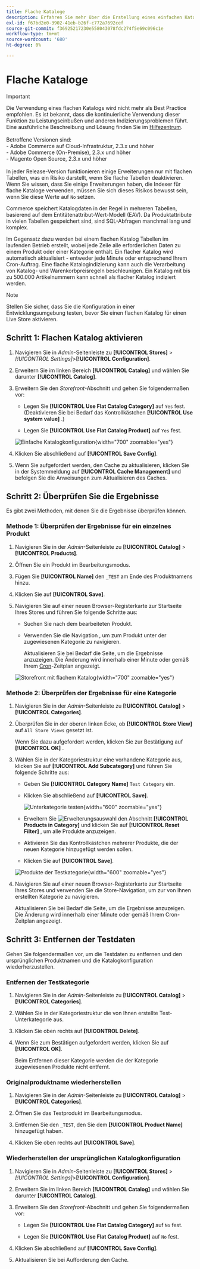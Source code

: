 ```yaml
---
title: Flache Kataloge
description: Erfahren Sie mehr über die Erstellung eines einfachen Katalogs, in dem jede Zeile alle erforderlichen Daten zu einem Produkt oder einer Kategorie enthält.
exl-id: f67bd2e0-3902-41eb-b26f-c772a7692cef
source-git-commit: f36925217230e558043078fdc274f5e69c096c1e
workflow-type: tm+mt
source-wordcount: '680'
ht-degree: 0%

---
```


# Flache Kataloge

>[!IMPORTANT]
>
>Die Verwendung eines flachen Katalogs wird nicht mehr als Best Practice empfohlen. Es ist bekannt, dass die kontinuierliche Verwendung dieser Funktion zu Leistungseinbußen und anderen Indizierungsproblemen führt. Eine ausführliche Beschreibung und Lösung finden Sie im [Hilfezentrum](https://experienceleague.adobe.com/docs/commerce-knowledge-base/kb/troubleshooting/miscellaneous/slow-performance-slow-and-long-running-crons.html?lang=de).<br/><br/>Betroffene Versionen sind: <br/>- Adobe Commerce auf Cloud-Infrastruktur, 2.3.x und höher<br/>- Adobe Commerce (On-Premise), 2.3.x und höher<br/>- Magento Open Source, 2.3.x und höher <br/><br/>In jeder Release-Version funktionieren einige Erweiterungen nur mit flachen Tabellen, was ein Risiko darstellt, wenn Sie flache Tabellen deaktivieren. Wenn Sie wissen, dass Sie einige Erweiterungen haben, die Indexer für flache Kataloge verwenden, müssen Sie sich dieses Risikos bewusst sein, wenn Sie diese Werte auf `No` setzen.

Commerce speichert Katalogdaten in der Regel in mehreren Tabellen, basierend auf dem Entitätenattribut-Wert-Modell (EAV). Da Produktattribute in vielen Tabellen gespeichert sind, sind SQL-Abfragen manchmal lang und komplex.

Im Gegensatz dazu werden bei einem flachen Katalog Tabellen im laufenden Betrieb erstellt, wobei jede Zeile alle erforderlichen Daten zu einem Produkt oder einer Kategorie enthält. Ein flacher Katalog wird automatisch aktualisiert - entweder jede Minute oder entsprechend Ihrem Cron-Auftrag. Eine flache Katalogindizierung kann auch die Verarbeitung von Katalog- und Warenkorbpreisregeln beschleunigen. Ein Katalog mit bis zu 500.000 Artikelnummern kann schnell als flacher Katalog indiziert werden.

>[!NOTE]
>
>Stellen Sie sicher, dass Sie die Konfiguration in einer Entwicklungsumgebung testen, bevor Sie einen flachen Katalog für einen Live Store aktivieren.

## Schritt 1: Flachen Katalog aktivieren

1. Navigieren Sie in _Admin_-Seitenleiste zu **[!UICONTROL Stores]** > _[!UICONTROL Settings]_>**[!UICONTROL Configuration]**.

1. Erweitern Sie im linken Bereich **[!UICONTROL Catalog]** und wählen Sie darunter **[!UICONTROL Catalog]**.

1. Erweitern Sie den _Storefront_-Abschnitt und gehen Sie folgendermaßen vor:

   - Legen Sie **[!UICONTROL Use Flat Catalog Category]** auf `Yes` fest. (Deaktivieren Sie bei Bedarf das Kontrollkästchen **[!UICONTROL Use system value]** .)

   - Legen Sie **[!UICONTROL Use Flat Catalog Product]** auf `Yes` fest.

   ![Einfache Katalogkonfiguration](./assets/use-flat-catalog.png){width="700" zoomable="yes"}

1. Klicken Sie abschließend auf **[!UICONTROL Save Config]**.

1. Wenn Sie aufgefordert werden, den Cache zu aktualisieren, klicken Sie in der Systemmeldung auf **[!UICONTROL Cache Management]** und befolgen Sie die Anweisungen zum Aktualisieren des Caches.

## Schritt 2: Überprüfen Sie die Ergebnisse

Es gibt zwei Methoden, mit denen Sie die Ergebnisse überprüfen können.

### Methode 1: Überprüfen der Ergebnisse für ein einzelnes Produkt

1. Navigieren Sie in der _Admin_-Seitenleiste zu **[!UICONTROL Catalog]** > **[!UICONTROL Products]**.

1. Öffnen Sie ein Produkt im Bearbeitungsmodus.

1. Fügen Sie **[!UICONTROL Name]** den `_TEST` am Ende des Produktnamens hinzu.

1. Klicken Sie auf **[!UICONTROL Save]**.

1. Navigieren Sie auf einer neuen Browser-Registerkarte zur Startseite Ihres Stores und führen Sie folgende Schritte aus:

   - Suchen Sie nach dem bearbeiteten Produkt.

   - Verwenden Sie die Navigation , um zum Produkt unter der zugewiesenen Kategorie zu navigieren.

     Aktualisieren Sie bei Bedarf die Seite, um die Ergebnisse anzuzeigen. Die Änderung wird innerhalb einer Minute oder gemäß Ihrem [Cron](../systems/cron.md)-Zeitplan angezeigt.

   ![Storefront mit flachem Katalog](./assets/storefront-flat-catalog-enabled.png){width="700" zoomable="yes"}

### Methode 2: Überprüfen der Ergebnisse für eine Kategorie

1. Navigieren Sie in der _Admin_-Seitenleiste zu **[!UICONTROL Catalog]** > **[!UICONTROL Categories]**.

1. Überprüfen Sie in der oberen linken Ecke, ob **[!UICONTROL Store View]** auf `All Store Views` gesetzt ist.

   Wenn Sie dazu aufgefordert werden, klicken Sie zur Bestätigung auf **[!UICONTROL OK]** .

1. Wählen Sie in der Kategoriestruktur eine vorhandene Kategorie aus, klicken Sie auf **[!UICONTROL Add Subcategory]** und führen Sie folgende Schritte aus:

   - Geben Sie **[!UICONTROL Category Name]** `Test Category` ein.

   - Klicken Sie abschließend auf **[!UICONTROL Save]**.

     ![Unterkategorie testen](./assets/catalog-flat-test-category.png){width="600" zoomable="yes"}

   - Erweitern Sie ![Erweiterungsauswahl](../assets/icon-display-expand.png) den Abschnitt **[!UICONTROL Products in Category]** und klicken Sie auf **[!UICONTROL Reset Filter]** , um alle Produkte anzuzeigen.

   - Aktivieren Sie das Kontrollkästchen mehrerer Produkte, die der neuen Kategorie hinzugefügt werden sollen.

   - Klicken Sie auf **[!UICONTROL Save]**.

   ![Produkte der Testkategorie](./assets/catalog-flat-test-category-products.png){width="600" zoomable="yes"}

1. Navigieren Sie auf einer neuen Browser-Registerkarte zur Startseite Ihres Stores und verwenden Sie die Store-Navigation, um zur von Ihnen erstellten Kategorie zu navigieren.

   Aktualisieren Sie bei Bedarf die Seite, um die Ergebnisse anzuzeigen. Die Änderung wird innerhalb einer Minute oder gemäß Ihrem Cron-Zeitplan angezeigt.

## Schritt 3: Entfernen der Testdaten

Gehen Sie folgendermaßen vor, um die Testdaten zu entfernen und den ursprünglichen Produktnamen und die Katalogkonfiguration wiederherzustellen.

### Entfernen der Testkategorie

1. Navigieren Sie in der _Admin_-Seitenleiste zu **[!UICONTROL Catalog]** > **[!UICONTROL Categories]**.

1. Wählen Sie in der Kategoriestruktur die von Ihnen erstellte Test-Unterkategorie aus.

1. Klicken Sie oben rechts auf **[!UICONTROL Delete]**.

1. Wenn Sie zum Bestätigen aufgefordert werden, klicken Sie auf **[!UICONTROL OK]**.

   Beim Entfernen dieser Kategorie werden die der Kategorie zugewiesenen Produkte nicht entfernt.

### Originalproduktname wiederherstellen

1. Navigieren Sie in der _Admin_-Seitenleiste zu **[!UICONTROL Catalog]** > **[!UICONTROL Categories]**.

1. Öffnen Sie das Testprodukt im Bearbeitungsmodus.

1. Entfernen Sie den `_TEST`, den Sie dem **[!UICONTROL Product Name]** hinzugefügt haben.

1. Klicken Sie oben rechts auf **[!UICONTROL Save]**.

### Wiederherstellen der ursprünglichen Katalogkonfiguration

1. Navigieren Sie in _Admin_-Seitenleiste zu **[!UICONTROL Stores]** > _[!UICONTROL Settings]_>**[!UICONTROL Configuration]**.

1. Erweitern Sie im linken Bereich **[!UICONTROL Catalog]** und wählen Sie darunter **[!UICONTROL Catalog]**.

1. Erweitern Sie den _Storefront_-Abschnitt und gehen Sie folgendermaßen vor:

   - Legen Sie **[!UICONTROL Use Flat Catalog Category]** auf `No` fest.

   - Legen Sie **[!UICONTROL Use Flat Catalog Product]** auf `No` fest.

1. Klicken Sie abschließend auf **[!UICONTROL Save Config]**.

1. Aktualisieren Sie bei Aufforderung den Cache.
